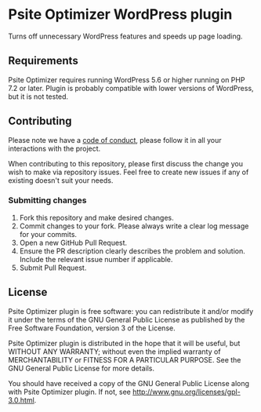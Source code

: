 # Psite Optimizer WordPress plugin

Turns off unnecessary WordPress features and speeds up page loading.

## Requirements

Psite Optimizer requires running WordPress 5.6 or higher running on PHP 7.2 or later. Plugin is probably compatible with
lower versions of WordPress, but it is not tested.

## Contributing

Please note we have a [code of conduct](CODE_OF_CONDUCT.md), please follow it in all your interactions with the project.

When contributing to this repository, please first discuss the change you wish to make via repository issues. Feel free
to create new issues if any of existing doesn't suit your needs.

### Submitting changes

1. Fork this repository and make desired changes.
2. Commit changes to your fork. Please always write a clear log message for your commits.
2. Open a new GitHub Pull Request.
3. Ensure the PR description clearly describes the problem and solution. Include the relevant issue number if
   applicable.
4. Submit Pull Request.

## License

Psite Optimizer plugin is free software: you can redistribute it and/or modify it under the terms of the GNU General
Public License as published by the Free Software Foundation, version 3 of the License.

Psite Optimizer plugin is distributed in the hope that it will be useful, but WITHOUT ANY WARRANTY; without even the
implied warranty of MERCHANTABILITY or FITNESS FOR A PARTICULAR PURPOSE. See the GNU General Public License for more
details.

You should have received a copy of the GNU General Public License along with Psite Optimizer plugin. If not,
see http://www.gnu.org/licenses/gpl-3.0.html.